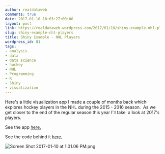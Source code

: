 ```yaml
---
author: realdataweb
comments: true
date: 2017-01-10 18:03:27+00:00
layout: post
link: https://realdataweb.wordpress.com/2017/01/10/shiny-example-nhl-players/
slug: shiny-example-nhl-players
title: Shiny Example - NHL Players
wordpress_id: 81
tags:
- analysis
- data
- data science
- hockey
- NHL
- Programming
- R
- Shiny
- visualization
---
```


Here's a little visualization app I made a couple of months back which explores hockey players in the NHL during the 2015 - 2016 season.  As we get closer to the end of the regular season this year I'll take  a look at 2017's players.

See the app [here.](https://kiefer.shinyapps.io/NHLapp/)

See the code behind it [here.](https://github.com/kiefersmith/NHL-App)

![Screen Shot 2017-01-10 at 1.01.06 PM.png](https://realdataweb.files.wordpress.com/2017/01/screen-shot-2017-01-10-at-1-01-06-pm.png)
